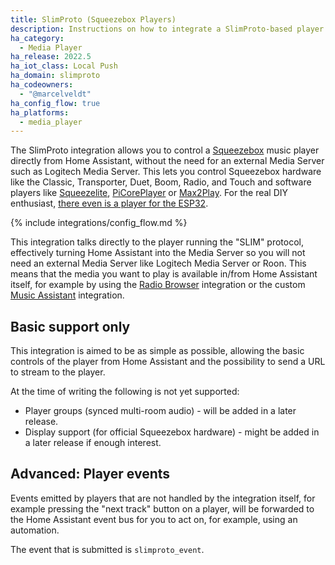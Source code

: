 ```yaml
---
title: SlimProto (Squeezebox Players)
description: Instructions on how to integrate a SlimProto-based player (e.g., Squeezebox) into Home Assistant without the need for a media server.
ha_category:
  - Media Player
ha_release: 2022.5
ha_iot_class: Local Push
ha_domain: slimproto
ha_codeowners:
  - "@marcelveldt"
ha_config_flow: true
ha_platforms:
  - media_player
---
```


The SlimProto integration allows you to control a [Squeezebox](https://en.wikipedia.org/wiki/Squeezebox_%28network_music_player%29) music player directly from Home Assistant, without the need for an external Media Server such as Logitech Media Server. This lets you control Squeezebox hardware like the Classic, Transporter, Duet, Boom, Radio, and Touch and software players like [Squeezelite](https://github.com/ralph-irving/squeezelite), [PiCorePlayer](https://www.picoreplayer.org/) or [Max2Play](https://www.max2play.com/en/). For the real DIY enthusiast, [there even is a player for the ESP32](https://github.com/sle118/squeezelite-esp32).

{% include integrations/config_flow.md %}

<div class='note'>

This integration talks directly to the player running the "SLIM" protocol, effectively turning Home Assistant into the Media Server so you will not need an external Media Server like Logitech Media Server or Roon. This means that the media you want to play is available in/from Home Assistant itself, for example by using the [Radio Browser](/integrations/radio_browser) integration or the custom [Music Assistant](https://github.com/music-assistant/hass-music-assistant) integration.

</div>

## Basic support only

This integration is aimed to be as simple as possible, allowing the basic controls of the player from Home Assistant and the possibility to send a URL to stream to the player.

At the time of writing the following is not yet supported:

- Player groups (synced multi-room audio) - will be added in a later release.
- Display support (for official Squeezebox hardware) - might be added in a later release if enough interest.

## Advanced: Player events

Events emitted by players that are not handled by the integration itself, for example pressing the "next track" button on a player, will be forwarded to the Home Assistant event bus for you to act on, for example, using an automation.

The event that is submitted is `slimproto_event`.
